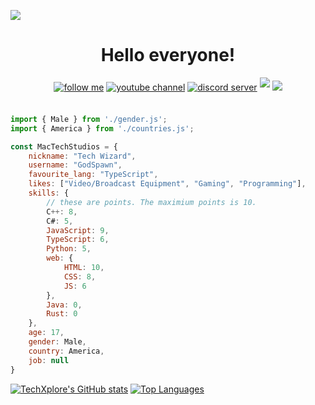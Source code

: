 ![](https://github.com/thetechxplore/thetechxplore/blob/main/readme.png)


<h1 align="center"> Hello everyone! </h1>


<div align="center">
   <a href="https://www.github.com/thetechxplore" target="_blank">
<img src=https://img.shields.io/badge/follow%20me-black.svg?&style=for-the-badge&logo=github&logoColor=white alt="follow me" style="margin-bottom: 5px;" /></a>
<a href="https://youtube.com/@thetechxplore" target="_blank">
<img src=https://img.shields.io/badge/youtube-red.svg?&style=for-the-badge&logo=youtube&logoColor=white alt="youtube channel" style="margin-bottom: 5px;" /></a>
<a href="https://discord.gg/AgBEcyvPhk" target="_blank">
<img src=https://img.shields.io/badge/discord-7289da.svg?&style=for-the-badge&logo=discord&logoColor=white alt="discord server" style="margin-bottom: 5px;" /></a>
<a href="https://instagram.com/lane_mac_user/" target="_blank">
   <img src="https://img.shields.io/badge/Instagram-red.svg?&style=for-the-badge&logo=instagram&logoColor=black&alt=Instagram" style="margin-bottom: 5px;" /></a>
<img src=https://visitor-badge.laobi.icu/badge?page_id=thetechxplore.thetechxplore />
</div>
<br>

```js
import { Male } from './gender.js';
import { America } from './countries.js';

const MacTechStudios = {
    nickname: "Tech Wizard",
    username: "GodSpawn",
    favourite_lang: "TypeScript",
    likes: ["Video/Broadcast Equipment", "Gaming", "Programming"],
    skills: {
        // these are points. The maximium points is 10.
        C++: 8,
        C#: 5,
        JavaScript: 9,
        TypeScript: 6,
        Python: 5,
        web: {
            HTML: 10,
            CSS: 8,
            JS: 6
        },
        Java: 0,
        Rust: 0
    },
    age: 17,
    gender: Male,
    country: America,
    job: null
}
```

[![TechXplore's GitHub stats](https://github-readme-stats.vercel.app/api?username=thetechxplore&show_icons=true&bg_color=1e1e2e&text_color=cdd6f4&icon_color=cba6f7&title_color=94e2d5)](https://github.com/anuraghazra/github-readme-stats) [![Top Languages](https://github-readme-stats.vercel.app/api/top-langs/?username=thetechxplore&layout=compact&langs_count=8&bg_color=1e1e2e&text_color=cdd6f4&icon_color=cba6f7&title_color=94e2d5)](https://github.com/anuraghazra/github-readme-stats)<br>
